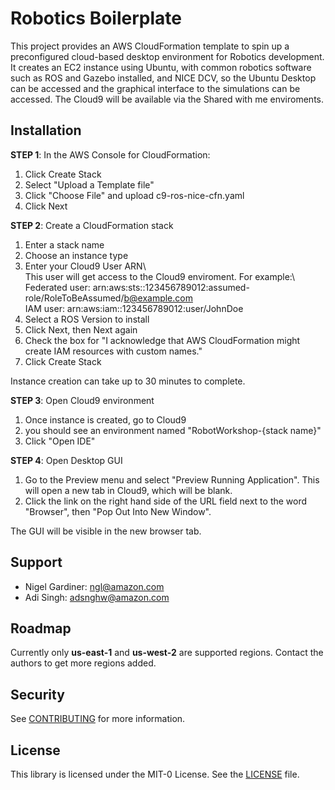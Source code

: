 # Robotics Boilerplate

This project provides an AWS CloudFormation template to spin up a preconfigured cloud-based desktop environment for Robotics development. It creates an EC2 instance using Ubuntu, with common robotics software such as ROS and Gazebo installed, and NICE DCV, so the Ubuntu Desktop can be accessed and the graphical interface to the simulations can be accessed. The Cloud9 will be available via the Shared with me enviroments.

## Installation

**STEP 1**: In the AWS Console for CloudFormation:
1. Click Create Stack
2. Select "Upload a Template file"
3. Click "Choose File" and upload c9-ros-nice-cfn.yaml
4. Click Next

**STEP 2**: Create a CloudFormation stack
1. Enter a stack name
2. Choose an instance type
3. Enter your Cloud9 User ARN\  
    This user will get access to the Cloud9 enviroment. For example:\  
    Federated user: arn:aws:sts::123456789012:assumed-role/RoleToBeAssumed/b@example.com\
    IAM user:       arn:aws:iam::123456789012:user/JohnDoe
4. Select a ROS Version to install
5. Click Next, then Next again
6. Check the box for "I acknowledge that AWS CloudFormation might create IAM resources with custom names."
7. Click Create Stack

Instance creation can take up to 30 minutes to complete.

**STEP 3**: Open Cloud9 environment
1. Once instance is created, go to Cloud9
2. you should see an environment named "RobotWorkshop-{stack name}"
3. Click "Open IDE"

**STEP 4**: Open Desktop GUI
1. Go to the Preview menu and select "Preview Running Application". This will open a new tab in Cloud9, which will be blank.
2. Click the link on the right hand side of the URL field next to the word "Browser", then "Pop Out Into New Window".

The GUI will be visible in the new browser tab.

## Support
* Nigel Gardiner: ngl@amazon.com
* Adi Singh: adsnghw@amazon.com

## Roadmap
Currently only **us-east-1** and **us-west-2** are supported regions. Contact the authors to get more regions added.

## Security
See [CONTRIBUTING](CONTRIBUTING.md#security-issue-notifications) for more information.

## License
This library is licensed under the MIT-0 License. See the [LICENSE](LICENSE) file.
